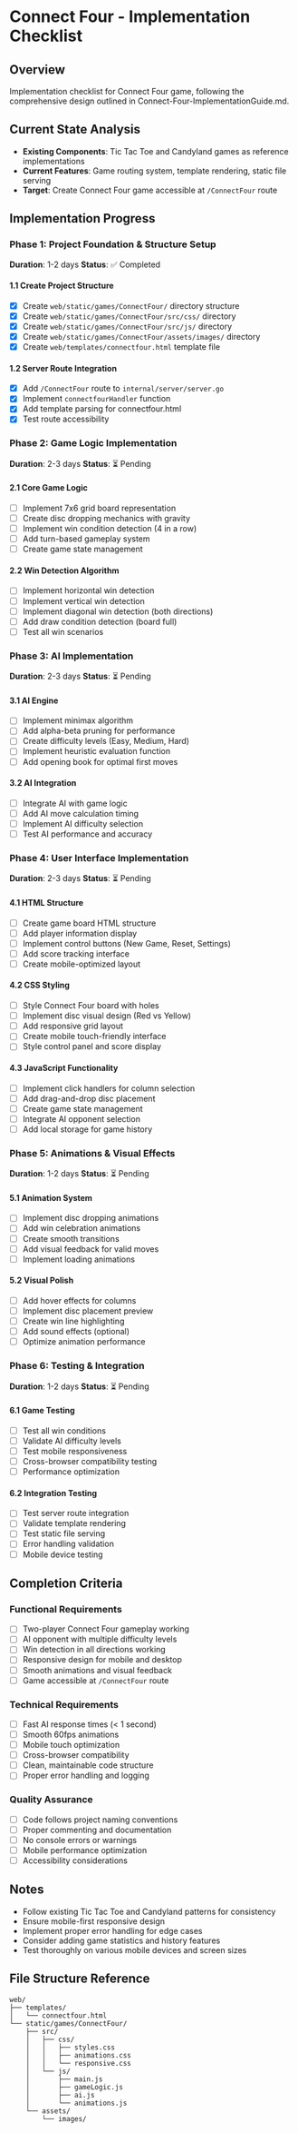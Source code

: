 # Connect Four - Implementation Checklist

## Overview
Implementation checklist for Connect Four game, following the comprehensive design outlined in Connect-Four-ImplementationGuide.md.

## Current State Analysis
- **Existing Components**: Tic Tac Toe and Candyland games as reference implementations
- **Current Features**: Game routing system, template rendering, static file serving
- **Target**: Create Connect Four game accessible at `/ConnectFour` route

## Implementation Progress

### Phase 1: Project Foundation & Structure Setup
**Duration**: 1-2 days
**Status**: ✅ Completed

#### 1.1 Create Project Structure
- [x] Create `web/static/games/ConnectFour/` directory structure
- [x] Create `web/static/games/ConnectFour/src/css/` directory
- [x] Create `web/static/games/ConnectFour/src/js/` directory
- [x] Create `web/static/games/ConnectFour/assets/images/` directory
- [x] Create `web/templates/connectfour.html` template file

#### 1.2 Server Route Integration
- [x] Add `/ConnectFour` route to `internal/server/server.go`
- [x] Implement `connectfourHandler` function
- [x] Add template parsing for connectfour.html
- [x] Test route accessibility

### Phase 2: Game Logic Implementation
**Duration**: 2-3 days
**Status**: ⏳ Pending

#### 2.1 Core Game Logic
- [ ] Implement 7x6 grid board representation
- [ ] Create disc dropping mechanics with gravity
- [ ] Implement win condition detection (4 in a row)
- [ ] Add turn-based gameplay system
- [ ] Create game state management

#### 2.2 Win Detection Algorithm
- [ ] Implement horizontal win detection
- [ ] Implement vertical win detection
- [ ] Implement diagonal win detection (both directions)
- [ ] Add draw condition detection (board full)
- [ ] Test all win scenarios

### Phase 3: AI Implementation
**Duration**: 2-3 days
**Status**: ⏳ Pending

#### 3.1 AI Engine
- [ ] Implement minimax algorithm
- [ ] Add alpha-beta pruning for performance
- [ ] Create difficulty levels (Easy, Medium, Hard)
- [ ] Implement heuristic evaluation function
- [ ] Add opening book for optimal first moves

#### 3.2 AI Integration
- [ ] Integrate AI with game logic
- [ ] Add AI move calculation timing
- [ ] Implement AI difficulty selection
- [ ] Test AI performance and accuracy

### Phase 4: User Interface Implementation
**Duration**: 2-3 days
**Status**: ⏳ Pending

#### 4.1 HTML Structure
- [ ] Create game board HTML structure
- [ ] Add player information display
- [ ] Implement control buttons (New Game, Reset, Settings)
- [ ] Add score tracking interface
- [ ] Create mobile-optimized layout

#### 4.2 CSS Styling
- [ ] Style Connect Four board with holes
- [ ] Implement disc visual design (Red vs Yellow)
- [ ] Add responsive grid layout
- [ ] Create mobile touch-friendly interface
- [ ] Style control panel and score display

#### 4.3 JavaScript Functionality
- [ ] Implement click handlers for column selection
- [ ] Add drag-and-drop disc placement
- [ ] Create game state management
- [ ] Integrate AI opponent selection
- [ ] Add local storage for game history

### Phase 5: Animations & Visual Effects
**Duration**: 1-2 days
**Status**: ⏳ Pending

#### 5.1 Animation System
- [ ] Implement disc dropping animations
- [ ] Add win celebration animations
- [ ] Create smooth transitions
- [ ] Add visual feedback for valid moves
- [ ] Implement loading animations

#### 5.2 Visual Polish
- [ ] Add hover effects for columns
- [ ] Implement disc placement preview
- [ ] Create win line highlighting
- [ ] Add sound effects (optional)
- [ ] Optimize animation performance

### Phase 6: Testing & Integration
**Duration**: 1-2 days
**Status**: ⏳ Pending

#### 6.1 Game Testing
- [ ] Test all win conditions
- [ ] Validate AI difficulty levels
- [ ] Test mobile responsiveness
- [ ] Cross-browser compatibility testing
- [ ] Performance optimization

#### 6.2 Integration Testing
- [ ] Test server route integration
- [ ] Validate template rendering
- [ ] Test static file serving
- [ ] Error handling validation
- [ ] Mobile device testing

## Completion Criteria

### Functional Requirements
- [ ] Two-player Connect Four gameplay working
- [ ] AI opponent with multiple difficulty levels
- [ ] Win detection in all directions working
- [ ] Responsive design for mobile and desktop
- [ ] Smooth animations and visual feedback
- [ ] Game accessible at `/ConnectFour` route

### Technical Requirements
- [ ] Fast AI response times (< 1 second)
- [ ] Smooth 60fps animations
- [ ] Mobile touch optimization
- [ ] Cross-browser compatibility
- [ ] Clean, maintainable code structure
- [ ] Proper error handling and logging

### Quality Assurance
- [ ] Code follows project naming conventions
- [ ] Proper commenting and documentation
- [ ] No console errors or warnings
- [ ] Mobile performance optimization
- [ ] Accessibility considerations

## Notes
- Follow existing Tic Tac Toe and Candyland patterns for consistency
- Ensure mobile-first responsive design
- Implement proper error handling for edge cases
- Consider adding game statistics and history features
- Test thoroughly on various mobile devices and screen sizes

## File Structure Reference
```
web/
├── templates/
│   └── connectfour.html
└── static/games/ConnectFour/
    ├── src/
    │   ├── css/
    │   │   ├── styles.css
    │   │   ├── animations.css
    │   │   └── responsive.css
    │   └── js/
    │       ├── main.js
    │       ├── gameLogic.js
    │       ├── ai.js
    │       └── animations.js
    └── assets/
        └── images/
```
